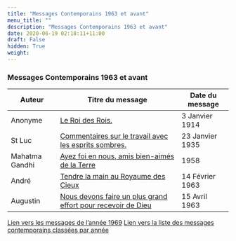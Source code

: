 ```yaml
---
title: "Messages Contemporains 1963 et avant"
menu_title: ""
description: "Messages Contemporains 1963 et avant"
date: 2020-06-19 02:18:11+11:00
draft: False
hidden: True
weight:
---
```

### Messages Contemporains 1963 et avant

**Auteur** | **Titre du message** | **Date du message**  
---|---|---
Anonyme | [Le Roi des Rois.](/fr-contemporary-messages/fr-contemporary-messages-by-date-order/fr-contemporary-messages-1963/fr-1914-1-3-1-george-vale-owen-anonyme/) | 3 Janvier 1914
St Luc | [Commentaires sur le travail avec les esprits sombres.](/fr-contemporary-messages/fr-contemporary-messages-by-date-order/fr-contemporary-messages-1963/fr-1935-1-23-1-emorgan-st-luke/) | 23 Janvier 1935
Mahatma Gandhi | [Ayez foi en nous, amis bien-aimés de la Terre](/fr-contemporary-messages/fr-contemporary-messages-by-date-order/fr-contemporary-messages-1963/fr-1-1958-anonymous-mahatma-gandhi/) | 1958
André | [Tendre la main au Royaume des Cieux](/fr-contemporary-messages/fr-contemporary-messages-by-date-order/fr-contemporary-messages-1963/fr-1963-2-14-2-anonymous-andrew/) | 14 Février 1963
Augustin | [Nous devons faire un plus grand effort pour recevoir de Dieu](/fr-contemporary-messages/fr-contemporary-messages-by-date-order/fr-contemporary-messages-1963/fr-1963-4-15-3-anonymous-augustine/) | 15 Avril 1963

[Lien vers les messages de l’année 1969]( /fr-contemporary-messages/fr-contemporary-messages-by-date-order/fr-contemporary-messages-1969/)
[Lien vers la liste des messages contemporains classées par année]( /fr-contemporary-messages/fr-contemporary-messages-by-date-order/)

